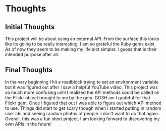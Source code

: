 # Thoughts

## Initial Thoughts

This project will be about using an external API. From the surface this looks like its going to be
really interesting. I am so grateful the Ruby gems exist. As of now they seem to be making my life alot
simpler. I guess that is their intended purpose after all.

## Final Thoughts

In the very beginning I hit a roadblock trying to set an environment variable but it was figured out after I saw a
helpful YouTube video. This project was so much more confusing until I realized the API methods could be called on
the Flickr object brought to me by the gem. GOSH am I grateful for that Flickr gem. Once I figured that out I was
able to figure out which API method to use. Things did start to get scary though when I started putting in random
user ids and seeing random photos of people. I don't want to do that again. Overall, this was a fun short project.
I am looking forward to discovering my own APIs in the future!
